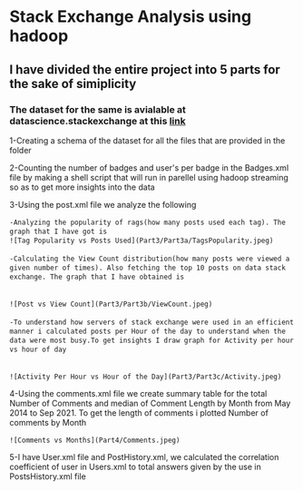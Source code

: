 # Stack Exchange Analysis using hadoop
## I have divided the entire project into 5 parts for the sake of simiplicity
### The dataset for the same is avialable at datascience.stackexchange at this [link](https://archive.org/download/stackexchange/datascience.stackexchange.com.7z)
1-Creating a schema of the dataset for all the files that are provided in the folder

2-Counting the number of badges and user's per badge in the Badges.xml file by making a shell script that will run in parellel using hadoop streaming so as to get more insights into the data

3-Using the post.xml file we analyze the following
    
	-Analyzing the popularity of rags(how many posts used each tag). The graph that I have got is
	![Tag Popularity vs Posts Used](Part3/Part3a/TagsPopularity.jpeg)
    
	-Calculating the View Count distribution(how many posts were viewed a given number of times). Also fetching the top 10 posts on data stack exchange. The graph that I have obtained is 
	

	![Post vs View Count](Part3/Part3b/ViewCount.jpeg)
    
	-To understand how servers of stack exchange were used in an efficient manner i calculated posts per Hour of the day to understand when the data were most busy.To get insights I draw graph for Activity per hour vs hour of day	
	
	
	![Activity Per Hour vs Hour of the Day](Part3/Part3c/Activity.jpeg)

4-Using the comments.xml file we create summary table for the total Number of Comments and median of Comment Length by Month from May 2014 to Sep 2021. To get the length of comments i plotted Number of comments by Month
	
	
	![Comments vs Months](Part4/Comments.jpeg)

5-I have User.xml file and PostHistory.xml, we calculated the correlation coefficient of user in Users.xml to total answers given by the use in PostsHistory.xml file
